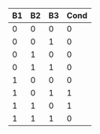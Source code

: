 | B1  | B2  | B3  | Cond |
|---|---|---|------|
| 0   | 0   | 0   | 0    |
| 0   | 0   | 1   | 0    |
| 0   | 1   | 0   | 0    |
| 0   | 1   | 1   | 0    |
| 1   | 0   | 0   | 0    |
| 1   | 0   | 1   | 1    |
| 1   | 1   | 0   | 1    |
| 1   | 1   | 1   | 0    |